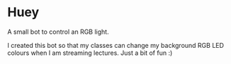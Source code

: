# Huey
A small bot to control an RGB light.

I created this bot so that my classes can change my background RGB LED colours when I am streaming lectures. Just a bit of fun :) 
